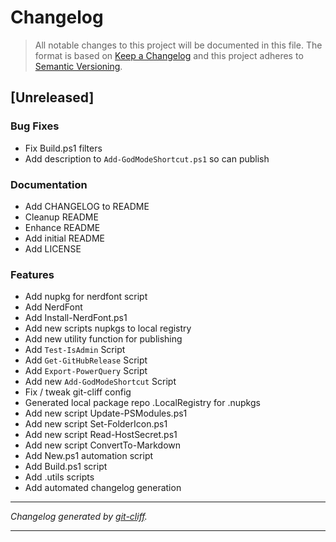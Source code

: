 # Changelog

> All notable changes to this project will be documented in this file. The format is based on
[Keep a Changelog](http://keepachangelog.com/) and this project adheres to
[Semantic Versioning](http://semver.org/).

## [Unreleased]

### Bug Fixes

- Fix Build.ps1 filters
- Add description to `Add-GodModeShortcut.ps1` so can publish

### Documentation

- Add CHANGELOG to README
- Cleanup README
- Enhance README
- Add initial README
- Add LICENSE

### Features

- Add nupkg for nerdfont script
- Add NerdFont
- Add Install-NerdFont.ps1
- Add new scripts nupkgs to local registry
- Add new utility function for publishing
- Add `Test-IsAdmin` Script
- Add `Get-GitHubRelease` Script
- Add `Export-PowerQuery` Script
- Add new `Add-GodModeShortcut` Script
- Fix / tweak git-cliff config
- Generated local package repo .LocalRegistry for .nupkgs
- Add new script Update-PSModules.ps1
- Add new script Set-FolderIcon.ps1
- Add new script Read-HostSecret.ps1
- Add new script ConvertTo-Markdown
- Add New.ps1 automation script
- Add Build.ps1 script
- Add .utils scripts
- Add automated changelog generation

***
*Changelog generated by [git-cliff](https://github.com/orhun/git-cliff).*
***
